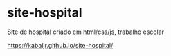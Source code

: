 # site-hospital
Site de hospital criado em html/css/js, trabalho escolar

https://kabaljr.github.io/site-hospital/
